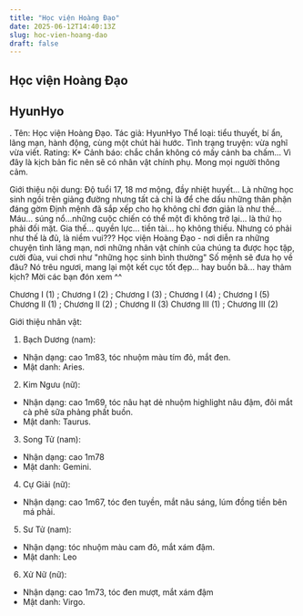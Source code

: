 ```yaml
---
title: "Học viện Hoàng Đạo"
date: 2025-06-12T14:40:13Z
slug: hoc-vien-hoang-dao
draft: false
---
```


## Học viện Hoàng Đạo

## HyunHyo

.
Tên: Học viện Hoàng Đạo.
Tác giả: HyunHyo
Thể loại: tiểu thuyết, bí ẩn, lãng mạn, hành động, cùng một chút hài hước.
Tình trạng truyện: vừa nghĩ vừa viết.
Rating: K+
Cảnh báo: chắc chắn không có mấy cảnh ba chấm...
Vì đây là kịch bản fic nên sẽ có nhân vật chính phụ. Mong mọi người thông cảm.
 
 
 
Giới thiệu nội dung:
Độ tuổi 17, 18 mơ mộng, đầy nhiệt huyết...
Là những học sinh ngồi trên giảng đường nhưng tất cả chỉ là để che dấu những thân phận đáng gờm
Định mệnh đã sắp xếp cho họ không chỉ đơn giản là như thế...
Máu... súng nổ...những cuộc chiến có thể một đi không trở lại... là thứ họ phải đối mặt.
Gia thế... quyền lực... tiền tài... họ không thiếu.
Nhưng có phải như thế là đủ, là niềm vui???
Học viện Hoàng Đạo - nơi diễn ra những chuyện tình lãng mạn, nơi những nhân vật chính của chúng ta được học tập, cười đùa, vui chơi như "những học sinh bình thường"
Số mệnh sẽ đưa họ về đâu? Nó trêu ngươi, mang lại một kết cục tốt đẹp... hay buồn bã... hay thảm kịch?
Mời các bạn đón xem ^^
 
 
 
 
 
 
Chương I (1) ; Chương I (2) ; Chương I (3) ; Chương I (4) ; Chương I (5) 
Chương II (1) ; Chương II (2) ; Chương II (3)
Chương III (1) ; Chương III (2)
 
 
 
Giới thiệu nhân vật:
 
 
 


	
	

1. Bạch Dương (nam):
- Nhận dạng: cao 1m83, tóc nhuộm màu tím đỏ, mắt đen.
- Mật danh: Aries.
 
 
 


	
	

2. Kim Ngưu (nữ):
- Nhận dạng: cao 1m69, tóc nâu hạt dẻ nhuộm highlight nâu đậm, đôi mắt cà phê sữa phảng phất buồn.
- Mật danh: Taurus.
 
 
 
 


	
	

3. Song Tử (nam):
- Nhận dạng: cao 1m78
- Mật danh: Gemini.
 
 
 
 


	
	

4. Cự Giải (nữ):
- Nhận dạng: cao 1m67, tóc đen tuyền, mắt nâu sáng, lúm đồng tiền bên má phải.
 
 
 
 


	
	

5. Sư Tử (nam):
- Nhận dạng: tóc nhuộm màu cam đỏ, mắt xám đậm.
- Mật danh: Leo
 
 
 
 


	
	

6. Xử Nữ (nữ):
- Nhận dạng: cao 1m73, tóc đen mượt, mắt xám đậm
- Mật danh: Virgo.
 
 
 
~~~~